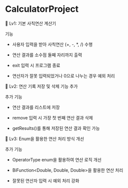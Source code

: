 # CalculatorProject

🚀 Lv1: 기본 사칙연산 계산기

기능

 - 사용자 입력을 받아 사칙연산 (+, -, *, /) 수행

 - 연산 결과를 소수점 둘째 자리까지 출력

 - exit 입력 시 프로그램 종료

 - 연산자가 잘못 입력되었거나 0으로 나누는 경우 예외 처리

🚀 Lv2: 연산 기록 저장 및 삭제 기능 추가

추가 기능

 - 연산 결과를 리스트에 저장

 - remove 입력 시 가장 첫 번째 연산 결과 삭제

 - getResults()를 통해 저장된 연산 결과 확인 가능


🚀 Lv3: Enum을 활용한 연산 처리 방식 개선

추가 기능

 - OperatorType enum을 활용하여 연산 로직 개선

 - BiFunction<Double, Double, Double>을 활용한 연산 처리

 - 잘못된 연산자 입력 시 예외 처리 강화
